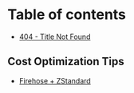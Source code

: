 # Table of contents

* [404 - Title Not Found](README.md)

## Cost Optimization Tips

* [Firehose + ZStandard](cost-optimization-tips/firehose-+-zstandard.md)
